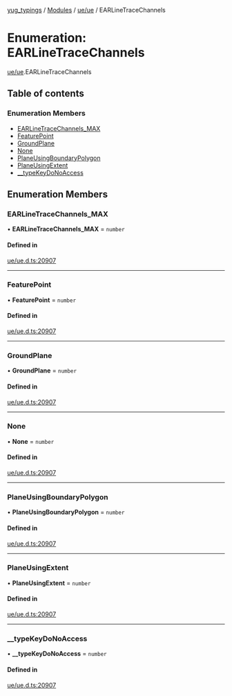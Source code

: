 [yug_typings](../README.md) / [Modules](../modules.md) / [ue/ue](../modules/ue_ue.md) / EARLineTraceChannels

# Enumeration: EARLineTraceChannels

[ue/ue](../modules/ue_ue.md).EARLineTraceChannels

## Table of contents

### Enumeration Members

- [EARLineTraceChannels\_MAX](ue_ue.EARLineTraceChannels.md#earlinetracechannels_max)
- [FeaturePoint](ue_ue.EARLineTraceChannels.md#featurepoint)
- [GroundPlane](ue_ue.EARLineTraceChannels.md#groundplane)
- [None](ue_ue.EARLineTraceChannels.md#none)
- [PlaneUsingBoundaryPolygon](ue_ue.EARLineTraceChannels.md#planeusingboundarypolygon)
- [PlaneUsingExtent](ue_ue.EARLineTraceChannels.md#planeusingextent)
- [\_\_typeKeyDoNoAccess](ue_ue.EARLineTraceChannels.md#__typekeydonoaccess)

## Enumeration Members

### EARLineTraceChannels\_MAX

• **EARLineTraceChannels\_MAX** = `number`

#### Defined in

[ue/ue.d.ts:20907](https://github.com/YugMetaverse/yug_typings/blob/25cad34/ue/ue.d.ts#L20907)

___

### FeaturePoint

• **FeaturePoint** = `number`

#### Defined in

[ue/ue.d.ts:20907](https://github.com/YugMetaverse/yug_typings/blob/25cad34/ue/ue.d.ts#L20907)

___

### GroundPlane

• **GroundPlane** = `number`

#### Defined in

[ue/ue.d.ts:20907](https://github.com/YugMetaverse/yug_typings/blob/25cad34/ue/ue.d.ts#L20907)

___

### None

• **None** = `number`

#### Defined in

[ue/ue.d.ts:20907](https://github.com/YugMetaverse/yug_typings/blob/25cad34/ue/ue.d.ts#L20907)

___

### PlaneUsingBoundaryPolygon

• **PlaneUsingBoundaryPolygon** = `number`

#### Defined in

[ue/ue.d.ts:20907](https://github.com/YugMetaverse/yug_typings/blob/25cad34/ue/ue.d.ts#L20907)

___

### PlaneUsingExtent

• **PlaneUsingExtent** = `number`

#### Defined in

[ue/ue.d.ts:20907](https://github.com/YugMetaverse/yug_typings/blob/25cad34/ue/ue.d.ts#L20907)

___

### \_\_typeKeyDoNoAccess

• **\_\_typeKeyDoNoAccess** = `number`

#### Defined in

[ue/ue.d.ts:20907](https://github.com/YugMetaverse/yug_typings/blob/25cad34/ue/ue.d.ts#L20907)
